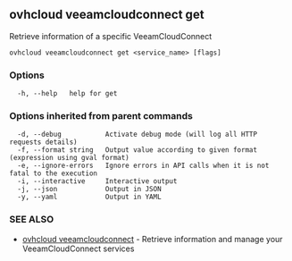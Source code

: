 ## ovhcloud veeamcloudconnect get

Retrieve information of a specific VeeamCloudConnect

```
ovhcloud veeamcloudconnect get <service_name> [flags]
```

### Options

```
  -h, --help   help for get
```

### Options inherited from parent commands

```
  -d, --debug           Activate debug mode (will log all HTTP requests details)
  -f, --format string   Output value according to given format (expression using gval format)
  -e, --ignore-errors   Ignore errors in API calls when it is not fatal to the execution
  -i, --interactive     Interactive output
  -j, --json            Output in JSON
  -y, --yaml            Output in YAML
```

### SEE ALSO

* [ovhcloud veeamcloudconnect](ovhcloud_veeamcloudconnect.md)	 - Retrieve information and manage your VeeamCloudConnect services

